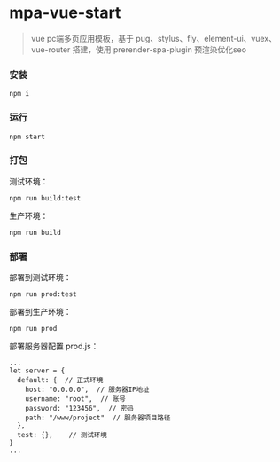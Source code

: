 # mpa-vue-start

> vue pc端多页应用模板，基于 pug、stylus、fly、element-ui、vuex、vue-router 搭建，使用 prerender-spa-plugin 预渲染优化seo

### 安装
```
npm i
```

### 运行
```
npm start
```

### 打包

测试环境：
```
npm run build:test
```

生产环境：
```
npm run build
```

### 部署


部署到测试环境：
```
npm run prod:test
```

部署到生产环境：
```
npm run prod
```

部署服务器配置 prod.js：
```
...
let server = {
  default: {  // 正式环境
    host: "0.0.0.0",  // 服务器IP地址
    username: "root",  // 账号
    password: "123456",  // 密码
    path: "/www/project"  // 服务器项目路径
  },
  test: {},    // 测试环境
}
...
```
